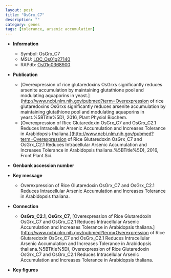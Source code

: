 ```yaml
---
layout: post
title: "OsGrx_C7"
description: ""
category: genes
tags: [tolerance, arsenic accumulation]
---
```


* **Information**  
    + Symbol: OsGrx_C7  
    + MSU: [LOC_Os01g27140](http://rice.plantbiology.msu.edu/cgi-bin/ORF_infopage.cgi?orf=LOC_Os01g27140)  
    + RAPdb: [Os01g0368900](http://rapdb.dna.affrc.go.jp/viewer/gbrowse_details/irgsp1?name=Os01g0368900)  

* **Publication**  
    + [Overexpression of rice glutaredoxins OsGrxs significantly reduces arsenite accumulation by maintaining glutathione pool and modulating aquaporins in yeast.](http://www.ncbi.nlm.nih.gov/pubmed?term=Overexpression of rice glutaredoxins OsGrxs significantly reduces arsenite accumulation by maintaining glutathione pool and modulating aquaporins in yeast.%5BTitle%5D), 2016, Plant Physiol Biochem.
    + [Overexpression of Rice Glutaredoxin OsGrx_C7 and OsGrx_C2.1 Reduces Intracellular Arsenic Accumulation and Increases Tolerance in Arabidopsis thaliana.](http://www.ncbi.nlm.nih.gov/pubmed?term=Overexpression of Rice Glutaredoxin OsGrx_C7 and OsGrx_C2.1 Reduces Intracellular Arsenic Accumulation and Increases Tolerance in Arabidopsis thaliana.%5BTitle%5D), 2016, Front Plant Sci.

* **Genbank accession number**  

* **Key message**  
    + Overexpression of Rice Glutaredoxin OsGrx_C7 and OsGrx_C2.1 Reduces Intracellular Arsenic Accumulation and Increases Tolerance in Arabidopsis thaliana.

* **Connection**  
    + __OsGrx_C2.1__, __OsGrx_C7__, [Overexpression of Rice Glutaredoxin OsGrx_C7 and OsGrx_C2.1 Reduces Intracellular Arsenic Accumulation and Increases Tolerance in Arabidopsis thaliana.](http://www.ncbi.nlm.nih.gov/pubmed?term=Overexpression of Rice Glutaredoxin OsGrx_C7 and OsGrx_C2.1 Reduces Intracellular Arsenic Accumulation and Increases Tolerance in Arabidopsis thaliana.%5BTitle%5D), Overexpression of Rice Glutaredoxin OsGrx_C7 and OsGrx_C2.1 Reduces Intracellular Arsenic Accumulation and Increases Tolerance in Arabidopsis thaliana.

* **Key figures**  


